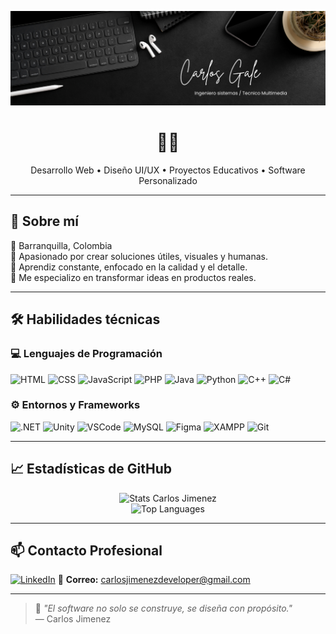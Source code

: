 <!-- Encabezado con Banner -->
<p align="center">
  <img src="https://github.com/GaleCarlos/GaleCarlos/blob/main/Black%20Minimalist%20Linkedin%20Banner.png" alt="Carlos Gale Banner" />
</p>
<h1 align="center"> 👨‍💻</h1>

<p align="center">
  Desarrollo Web • Diseño UI/UX • Proyectos Educativos • Software Personalizado
</p>

---

## 🧭 Sobre mí

📍 Barranquilla, Colombia  
🚀 Apasionado por crear soluciones útiles, visuales y humanas.  
🧠 Aprendiz constante, enfocado en la calidad y el detalle.  
🎯 Me especializo en transformar ideas en productos reales.

---

## 🛠️ Habilidades técnicas

### 💻 Lenguajes de Programación
![HTML](https://img.shields.io/badge/-HTML5-E34F26?logo=html5&logoColor=white&style=for-the-badge)
![CSS](https://img.shields.io/badge/-CSS3-1572B6?logo=css3&logoColor=white&style=for-the-badge)
![JavaScript](https://img.shields.io/badge/-JavaScript-F7DF1E?logo=javascript&logoColor=black&style=for-the-badge)
![PHP](https://img.shields.io/badge/-PHP-777BB4?logo=php&logoColor=white&style=for-the-badge)
![Java](https://img.shields.io/badge/-Java-ED8B00?logo=java&logoColor=white&style=for-the-badge)
![Python](https://img.shields.io/badge/-Python-3776AB?logo=python&logoColor=white&style=for-the-badge)
![C++](https://img.shields.io/badge/-C++-00599C?logo=cplusplus&logoColor=white&style=for-the-badge)
![C#](https://img.shields.io/badge/-C%23-239120?logo=c-sharp&logoColor=white&style=for-the-badge)

### ⚙️ Entornos y Frameworks
![.NET](https://img.shields.io/badge/-.NET-512BD4?logo=dotnet&logoColor=white&style=for-the-badge)
![Unity](https://img.shields.io/badge/-Unity-000000?logo=unity&logoColor=white&style=for-the-badge)
![VSCode](https://img.shields.io/badge/-VS%20Code-007ACC?logo=visual-studio-code&logoColor=white&style=for-the-badge)
![MySQL](https://img.shields.io/badge/-MySQL-4479A1?logo=mysql&logoColor=white&style=for-the-badge)
![Figma](https://img.shields.io/badge/-Figma-F24E1E?logo=figma&logoColor=white&style=for-the-badge)
![XAMPP](https://img.shields.io/badge/-XAMPP-FB7A24?logo=xampp&logoColor=white&style=for-the-badge)
![Git](https://img.shields.io/badge/-Git-F05032?logo=git&logoColor=white&style=for-the-badge)

---



## 📈 Estadísticas de GitHub

<p align="center">
  <img src="https://github-readme-stats.vercel.app/api?username=GaleCarlos&show_icons=true&theme=github_dark&hide_title=true&hide_rank=false" alt="Stats Carlos Jimenez">
  <br>
  <img src="https://github-readme-stats.vercel.app/api/top-langs/?username=GaleCarlos&layout=compact&theme=github_dark" alt="Top Languages">
</p>

---

## 📫 Contacto Profesional

[![LinkedIn](https://img.shields.io/badge/LinkedIn-blue?style=for-the-badge&logo=linkedin&logoColor=white)](https://linkedin.com/in/tuusuario)
📧 **Correo:** carlosjimenezdeveloper@gmail.com

---

> 🧩 *"El software no solo se construye, se diseña con propósito."*  
> — Carlos Jimenez
